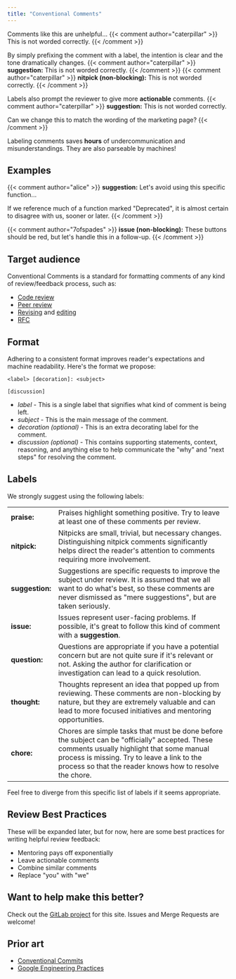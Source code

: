 ```yaml
---
title: "Conventional Comments"
---
```


Comments like this are unhelpful...
{{< comment author="caterpillar" >}}
This is not worded correctly.
{{< /comment >}}

By simply prefixing the comment with a label, the intention is clear and the tone dramatically changes.
{{< comment author="caterpillar" >}}
**suggestion:** This is not worded correctly.
{{< /comment >}}
{{< comment author="caterpillar" >}}
**nitpick (non-blocking):** This is not worded correctly.
{{< /comment >}}

Labels also prompt the reviewer to give more **actionable** comments.
{{< comment author="caterpillar" >}}
**suggestion:** This is not worded correctly.

Can we change this to match the wording of the marketing page?
{{< /comment >}}

Labeling comments saves **hours** of undercommunication and misunderstandings. They are also parseable by machines!

## Examples

{{< comment author="alice" >}}
**suggestion:** Let's avoid using this specific function...

If we reference much of a function marked "Deprecated", it is almost certain to disagree with us, sooner or later.
{{< /comment >}}

{{< comment author="7ofspades" >}}
**issue (non-blocking):** These buttons should be red, but let's handle this in a follow-up.
{{< /comment >}}

## Target audience

Conventional Comments is a standard for formatting comments of any kind of review/feedback process, such as:

- [Code review](https://en.wikipedia.org/wiki/Code_review)
- [Peer review](https://en.wikipedia.org/wiki/Peer_review)
- [Revising](https://en.wikipedia.org/wiki/Revision_(writing)) and [editing](https://en.wikipedia.org/wiki/Editing)
- [RFC](https://en.wikipedia.org/wiki/Request_for_Comments)

## Format

Adhering to a consistent format improves reader's expectations and machine readability.
Here's the format we propose:

```
<label> [decoration]: <subject>

[discussion]
```

- *label* - This is a single label that signifies what kind of comment is being left.
- *subject* - This is the main message of the comment.
- *decoration (optional)* - This is an extra decorating label for the comment.
- *discussion (optional)* - This contains supporting statements, context, reasoning, and anything else to help communicate the "why" and "next steps" for resolving the comment.

## Labels

We strongly suggest using the following labels:

|                 |             |
|-----------------|-------------|
| **praise:**     | Praises highlight something positive. Try to leave at least one of these comments per review. |
| **nitpick:**    | Nitpicks are small, trivial, but necessary changes. Distinguishing nitpick comments significantly helps direct the reader's attention to comments requiring more involvement. |
| **suggestion:** | Suggestions are specific requests to improve the subject under review. It is assumed that we all want to do what's best, so these comments are never dismissed as "mere suggestions", but are taken seriously. |
| **issue:**      | Issues represent user-facing problems. If possible, it's great to follow this kind of comment with a **suggestion**. |
| **question:**   | Questions are appropriate if you have a potential concern but are not quite sure if it's relevant or not. Asking the author for clarification or investigation can lead to a quick resolution. |
| **thought:**    | Thoughts represent an idea that popped up from reviewing. These comments are non-blocking by nature, but they are extremely valuable and can lead to more focused initiatives and mentoring opportunities. |
| **chore:**      | Chores are simple tasks that must be done before the subject can be "officially" accepted. These comments usually highlight that some manual process is missing. Try to leave a link to the process so that the reader knows how to resolve the chore. |

Feel free to diverge from this specific list of labels if it seems appropriate.

## Review Best Practices

These will be expanded later, but for now, here are some best practices for writing helpful review feedback:

- Mentoring pays off exponentially
- Leave actionable comments
- Combine similar comments
- Replace "you" with "we"

## Want to help make this better?

Check out the [GitLab project](https://gitlab.com/conventionalcomments/conventionalcomments.gitlab.io) for this site. 
Issues and Merge Requests are welcome!

## Prior art

- [Conventional Commits](https://www.conventionalcommits.org)
- [Google Engineering Practices](https://github.com/google/eng-practices/blob/57c895ad4b09c8941288c04e44a08797b76b4d4d/review/reviewer/standard.md#mentoring)
